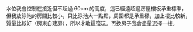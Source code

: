 水位我會控制在接近但不超過 60cm 的高度，這已經遠超過房屋樓板承重標準，但我放泳池的房間比較小，只比泳池大一點點，周圍都是承重樑，加上樓比較新，質量比較好（房東自建房），所以才敢這麼玩。再換房子我會盡量選擇一樓。